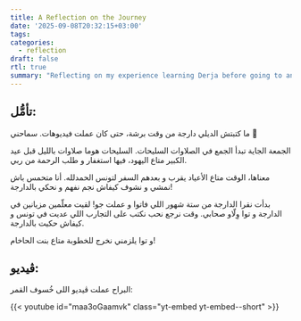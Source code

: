 ```yaml
---
title: A Reflection on the Journey
date: '2025-09-08T20:32:15+03:00'
tags:
categories:
  - reflection
draft: false
rtl: true
summary: "Reflecting on my experience learning Derja before going to an engagement party."
---
```


## تأمُّل:
ما كتبتش الديلي دارجة من وقت برشة، حتى كان عملت فيديوهات. سماحني 🙏

الجمعة الجاية تبدأ الجمع في الصلاوات السليحات. السليحات هوما صلاوات بالليل قبل عيد الكبير متاع اليهود، فيها استغفار و طلب الرحمة من ربي.

معناها، الوقت متاع الأعياد يقرب و بعدهم السفر لتونس الحمدلله. أنا متحمس باش نمشي و نشوف كيفاش نجم نفهم و نحكي بالدارجة!

بدأت نقرا الدارجة من ستة شهور اللي فاتوا و عملت جو! لقيت معلّمين مزيانين في الدارجة و توا وِلّاو صحابي. وقت نرجع نحب نكتب على التجارب اللي عديت في تونس و كيفاش حكيت بالدارجة.

و توا يلزمني نخرج للخطوبة متاع بنت الحاخام!

## ڤيديو:

البراح عملت ڤيديو اللى خُسوف القمر:

{{< youtube id="maa3oGaamvk"  class="yt-embed yt-embed--short" >}}